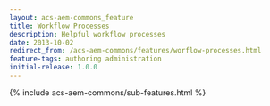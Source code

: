 ```yaml
---
layout: acs-aem-commons_feature
title: Workflow Processes
description: Helpful workflow processes
date: 2013-10-02
redirect_from: /acs-aem-commons/features/worflow-processes.html
feature-tags: authoring administration
initial-release: 1.0.0
---
```

{% include acs-aem-commons/sub-features.html %}
